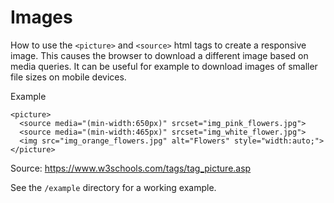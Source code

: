 # Images

How to use the `<picture>` and `<source>` html tags to create a responsive image.
This causes the browser to download a different image based on media queries.
It can be useful for example to download images of smaller file sizes on mobile devices. 

Example
```
<picture>
  <source media="(min-width:650px)" srcset="img_pink_flowers.jpg">
  <source media="(min-width:465px)" srcset="img_white_flower.jpg">
  <img src="img_orange_flowers.jpg" alt="Flowers" style="width:auto;">
</picture>
```
Source: https://www.w3schools.com/tags/tag_picture.asp

See the `/example` directory for a working example.
